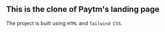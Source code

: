 ## This is the clone of Paytm's landing page 

The project is built using  `HTML` and `Tailwind CSS`. 